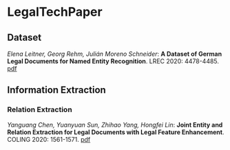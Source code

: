 # LegalTechPaper

## Dataset
*Elena Leitner, Georg Rehm, Julián Moreno Schneider*: **A Dataset of German Legal Documents for Named Entity Recognition**. LREC 2020: 4478-4485. [pdf](https://arxiv.org/pdf/2003.13016.pdf)

## Information Extraction
### Relation Extraction
*Yanguang Chen, Yuanyuan Sun, Zhihao Yang, Hongfei Lin*: **Joint Entity and Relation Extraction for Legal Documents with Legal Feature Enhancement**. COLING 2020: 1561-1571. [pdf](https://www.aclweb.org/anthology/2020.coling-main.137.pdf)

